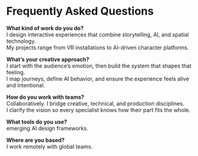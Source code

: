 # Frequently Asked Questions

**What kind of work do you do?**  
I design interactive experiences that combine storytelling, AI, and spatial technology.  
My projects range from VR installations to AI-driven character platforms.

**What’s your creative approach?**  
I start with the audience’s emotion, then build the system that shapes that feeling.  
I map journeys, define AI behavior, and ensure the experience feels alive and intentional.

**How do you work with teams?**  
Collaboratively. I bridge creative, technical, and production disciplines.  
I clarify the vision so every specialist knows how their part fits the whole.

**What tools do you use?**  
emerging AI design frameworks.

**Where are you based?**  
I work remotely with global teams.
